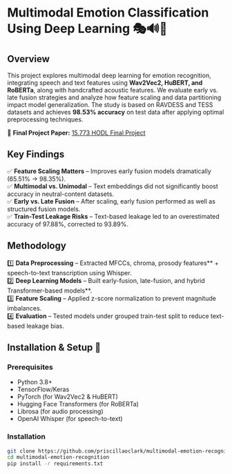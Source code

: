 # Multimodal Emotion Classification Using Deep Learning 🎭🔊📖  

## Overview  
This project explores multimodal deep learning for emotion recognition, integrating speech and text features using **Wav2Vec2, HuBERT, and RoBERTa**, along with handcrafted acoustic features. We evaluate early vs. late fusion strategies and analyze how feature scaling and data partitioning impact model generalization. The study is based on RAVDESS and TESS datasets and achieves **98.53% accuracy** on test data after applying optimal preprocessing techniques.  

📄 **Final Project Paper:** [15.773 HODL Final Project](https://github.com/priscillaoclark/multimodal-emotion-recognition/blob/main/15_773_Final_Project.pdf)  

## Key Findings  
✅ **Feature Scaling Matters** – Improves early fusion models dramatically (65.51% → 98.35%).  
✅ **Multimodal vs. Unimodal** – Text embeddings did not significantly boost accuracy in neutral-content datasets.  
✅ **Early vs. Late Fusion** – After scaling, early fusion performed as well as structured fusion models.  
✅ **Train-Test Leakage Risks** – Text-based leakage led to an overestimated accuracy of 97.88%, corrected to 93.89%.  

## Methodology  
1️⃣ **Data Preprocessing** – Extracted MFCCs, chroma, prosody features** + speech-to-text transcription using Whisper.  
2️⃣ **Deep Learning Models** – Built early-fusion, late-fusion, and hybrid Transformer-based models**.  
3️⃣ **Feature Scaling** – Applied z-score normalization to prevent magnitude imbalances.  
4️⃣ **Evaluation** – Tested models under grouped train-test split to reduce text-based leakage bias.  

## Installation & Setup 🚀  
### Prerequisites  
- Python 3.8+  
- TensorFlow/Keras  
- PyTorch (for Wav2Vec2 & HuBERT)  
- Hugging Face Transformers (for RoBERTa)  
- Librosa (for audio processing)  
- OpenAI Whisper (for speech-to-text)  

### Installation  
```bash
git clone https://github.com/priscillaoclark/multimodal-emotion-recognition.git  
cd multimodal-emotion-recognition  
pip install -r requirements.txt  
